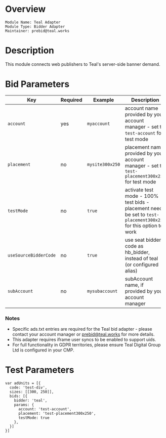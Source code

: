 Overview
========

```
Module Name: Teal Adapter
Module Type: Bidder Adapter
Maintainer: prebid@teal.works
```

Description
===========

This module connects web publishers to Teal's server-side banner demand.

# Bid Parameters

| Key | Required | Example | Description |
| --- | -------- | ------- | ----------- |
| `account` | yes | `myaccount` | account name provided by your account manager - set to `test-account` for test mode |
| `placement` | no | `mysite300x250` | placement name provided by your account manager - set to `test-placement300x250` for test mode |
| `testMode` | no | `true` | activate test mode - 100% test bids - placement needs be set to `test-placement300x250` for this option to work |
| `useSourceBidderCode` | no | `true` | use seat bidder code as hb_bidder, instead of teal (or configured alias) |
| `subAccount` | no | `mysubaccount` | subAccount name, if provided by your account manager |

### Notes

- Specific ads.txt entries are required for the Teal bid adapter - please contact your account manager or <prebid@teal.works> for more details.
- This adapter requires iframe user syncs to be enabled to support uids.
- For full functionality in GDPR territories, please ensure Teal Digital Group Ltd is configured in your CMP.

# Test Parameters

```
var adUnits = [{
  code: 'test-div',
  sizes: [[300, 250]],
  bids: [{
    bidder: 'teal',
    params: {
      account: 'test-account',
      placement: 'test-placement300x250',
      testMode: true
    },
  }]
}]
```


